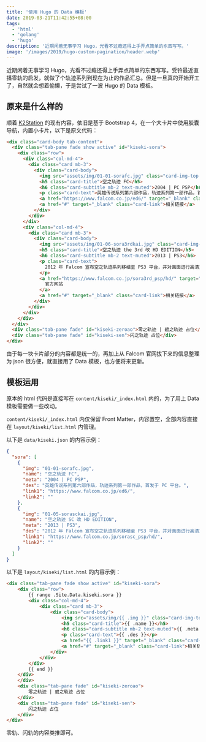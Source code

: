 ```yaml
---
title: '使用 Hugo 的 Data 模板'
date: 2019-03-21T11:42:55+08:00
tags:
  - 'html'
  - 'golang'
  - 'hugo'
description: '近期闲着无事学习 Hugo，光看不过瘾还得上手弄点简单的东西写写。'
image: '/images/2019/hugo-custom-pagination/header.webp'
---
```


近期闲着无事学习 Hugo，光看不过瘾还得上手弄点简单的东西写写。受铃最近直播零轨的启发，就做了个轨迹系列到现在为止的作品汇总。但是一旦真的开始开工了，自然就会想着偷懒，于是尝试了一波 Hugo 的 Data 模板。

<!--more-->

## 原来是什么样的

顺着 [K2Station](https://dsrca.amzrk2.cc/) 的现有内容，依旧是基于 Bootstrap 4，在一个大卡片中使用胶囊导航，内置小卡片，以下是原文代码：

```html
<div class="card-body tab-content">
  <div class="tab-pane fade show active" id="kiseki-sora">
    <div class="row">
      <div class="col-md-4">
        <div class="card mb-3">
          <div class="card-body">
            <img src="assets/img/01-01-sorafc.jpg" class="card-img-top mb-3" />
            <h5 class="card-title">空之轨迹 FC</h5>
            <h6 class="card-subtitle mb-2 text-muted">2004 | PC PSP</h6>
            <p class="card-text">英雄传说系列第六部作品，轨迹系列第一部作品，首发于 PC 平台。</p>
            <a href="https://www.falcom.co.jp/ed6/" target="_blank" class="card-link">官方网站</a>
            <a href="#" target="_blank" class="card-link">相关链接</a>
          </div>
        </div>
      </div>
      <div class="col-md-4">
        <div class="card mb-3">
          <div class="card-body">
            <img src="assets/img/01-06-sora3rdkai.jpg" class="card-img-top mb-3" />
            <h5 class="card-title">空之轨迹 the 3rd 改 HD EDITION</h5>
            <h6 class="card-subtitle mb-2 text-muted">2013 | PS3</h6>
            <p class="card-text">
              2012 年 Falcom 宣布空之轨迹系列移植至 PS3 平台，并对画面进行高清重制。
            </p>
            <a href="https://www.falcom.co.jp/sora3rd_psp/hd/" target="_blank" class="card-link">
              官方网站
            </a>
            <a href="#" target="_blank" class="card-link">相关链接</a>
          </div>
        </div>
      </div>
    </div>
  </div>
  <div class="tab-pane fade" id="kiseki-zeroao">零之轨迹 | 碧之轨迹 占位</div>
  <div class="tab-pane fade" id="kiseki-sen">闪之轨迹 占位</div>
</div>
```

由于每一块卡片部分的内容都是统一的，再加上从 Falcom 官网拔下来的信息整理为 json 很方便，就直接用了 Data 模板，也方便将来更新。

## 模板运用

原本的 html 代码是直接写在 `content/kiseki/_index.html` 内的，为了用上 Data 模板需要做一些改动。

`content/kiseki/_index.html` 内仅保留 Front Matter，内容置空，全部内容直接在 `layout/kiseki/list.html` 内管理。

以下是 `data/kiseki.json` 的内容示例：

```json
{
  "sora": [
    {
      "img": "01-01-sorafc.jpg",
      "name": "空之轨迹 FC",
      "meta": "2004 | PC PSP",
      "des": "英雄传说系列第六部作品，轨迹系列第一部作品，首发于 PC 平台。",
      "link1": "https://www.falcom.co.jp/ed6/",
      "link2": ""
    },
    {
      "img": "01-05-sorasckai.jpg",
      "name": "空之轨迹 SC 改 HD EDITION",
      "meta": "2013 | PS3",
      "des": "2012 年 Falcom 宣布空之轨迹系列移植至 PS3 平台，并对画面进行高清重制。",
      "link1": "https://www.falcom.co.jp/sorasc_psp/hd/",
      "link2": ""
    }
  ]
}
```

以下是 `layout/kiseki/list.html` 的内容示例：

```html
<div class="tab-pane fade show active" id="kiseki-sora">
    <div class="row">
        {{ range .Site.Data.kiseki.sora }}
        <div class="col-md-4">
            <div class="card mb-3">
                <div class="card-body">
                    <img src="assets/img/{{ .img }}" class="card-img-top mb-3">
                    <h5 class="card-title">{{ .name }}</h5>
                    <h6 class="card-subtitle mb-2 text-muted">{{ .meta }}</h6>
                    <p class="card-text">{{ .des }}</p>
                    <a href="{{ .link1 }}" target="_blank" class="card-link">官方网站</a>
                    <a href="#" target="_blank" class="card-link">相关链接</a>
                </div>
            </div>
        </div>
        {{ end }}
    </div>
    </div>
    <div class="tab-pane fade" id="kiseki-zeroao">
        零之轨迹 | 碧之轨迹 占位
    </div>
    <div class="tab-pane fade" id="kiseki-sen">
        闪之轨迹 占位
    </div>
</div>
```

零轨、闪轨的内容类推即可。
